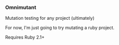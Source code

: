 ### Omnimutant

Mutation testing for any project (ultimately)

For now, I'm just going to try mutating a ruby project.

Requires Ruby 2.1+
